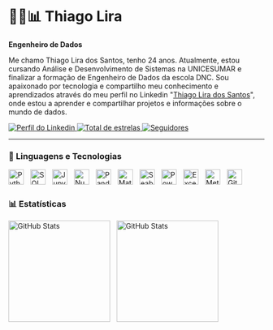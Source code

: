 # 🧑‍💻📊 Thiago Lira 

**Engenheiro de Dados**

Me chamo Thiago Lira dos Santos, tenho 24 anos. Atualmente, estou cursando Análise e Desenvolvimento de Sistemas na UNICESUMAR e finalizar a formação de Engenheiro de Dados da escola DNC. Sou apaixonado por tecnologia e compartilho meu conhecimento e aprendizados através do meu perfil no Linkedin "[Thiago Lira dos Santos](https://www.linkedin.com/in/thiagolsantoss/)", onde estou a aprender e compartilhar projetos e informações sobre o mundo de dados. 
<p align="left">
    <a href="https://www.linkedin.com/in/thiagolsantoss/">
        <img 
            alt="Perfil do Linkedin" 
            title="Vamos nos conectar" 
            src="https://custom-icon-badges.demolab.com/badge/LinkedIn-Conecte--se-0A66C2?logo=linkedin&logoColor=white&style=for-the-badge&labelColor=0072b1"
        />
    </a>
    <a href="https://github.com/thiagolir4?tab=repositories&sort=stargazers">
        <img 
            alt="Total de estrelas" 
            title="Total de estrelas GitHub" 
            src="https://custom-icon-badges.demolab.com/github/stars/thiagolir4?color=55960c&style=for-the-badge&labelColor=488207&logo=star&label=estrelas"
        />
    </a>
    <a href="https://github.com/thiagolir4?tab=followers">
        <img 
            alt="Seguidores" 
            title="Me siga no GitHub" 
            src="https://custom-icon-badges.demolab.com/github/followers/thiagolir4?color=236ad3&labelColor=1155ba&style=for-the-badge&logo=github&label=Seguidores&logoColor=white"
        />
    </a>
</p>

---
### 🤖 Linguagens e Tecnologias
<img 
    align="left" 
    alt="Python" 
    title="Python"
    width="30px" 
    style="padding-right: 10px;" 
    src="https://cdn.jsdelivr.net/gh/devicons/devicon@latest/icons/python/python-original.svg" 
/>
<img 
    align="left" 
    alt="SQL" 
    title="SQL"
    width="30px" 
    style="padding-right: 10px;" 
    src="https://cdn.jsdelivr.net/gh/devicons/devicon@latest/icons/mysql/mysql-original.svg" 
/>
<img 
    align="left" 
    alt="Jupyter" 
    title="Jupyter Notebook"
    width="30px" 
    style="padding-right: 10px;" 
    src="https://cdn.jsdelivr.net/gh/devicons/devicon@latest/icons/jupyter/jupyter-original.svg" 
/>
<img 
    align="left" 
    alt="NumPy" 
    title="NumPy"
    width="30px" 
    style="padding-right: 10px;" 
    src="https://cdn.jsdelivr.net/gh/devicons/devicon@latest/icons/numpy/numpy-original.svg" 
/>
<img 
    align="left" 
    alt="Pandas" 
    title="Pandas"
    width="30px" 
    style="padding-right: 10px;" 
    src="https://cdn.jsdelivr.net/gh/devicons/devicon@latest/icons/pandas/pandas-original.svg" 
/>
<img 
    align="left" 
    alt="Matplotlib" 
    title="Matplotlib"
    width="30px" 
    style="padding-right: 10px;" 
    src="https://cdn.jsdelivr.net/gh/devicons/devicon@latest/icons/matplotlib/matplotlib-original.svg" 
/>
<img 
    align="left" 
    alt="Seaborn" 
    title="Seaborn"
    width="30px" 
    style="padding-right: 10px;" 
    src="https://cdn.jsdelivr.net/gh/devicons/devicon@latest/icons/seaborn/seaborn-original.svg" 
/>
<img 
    align="left" 
    alt="Power BI" 
    title="Power BI"
    width="30px" 
    style="padding-right: 10px;" 
    src="https://img.icons8.com/color/48/000000/power-bi.png" 
/>
<img 
    align="left" 
    alt="Excel" 
    title="Excel"
    width="30px" 
    style="padding-right: 10px;" 
    src="https://img.icons8.com/color/48/000000/microsoft-excel-2019--v1.png" 
/>
<img 
    align="left" 
    alt="Metabase" 
    title="Metabase"
    width="30px" 
    style="padding-right: 10px;" 
    src="https://www.metabase.com/images/logo.svg" 
/>
<img 
    align="left" 
    alt="Git" 
    title="Git"
    width="30px" 
    style="padding-right: 10px;" 
    src="https://cdn.jsdelivr.net/gh/devicons/devicon@latest/icons/git/git-original.svg" 
/>

<br/>
<br/>

### 📊 Estatísticas

<p>
  <img 
    align="left" 
    alt="GitHub Stats" 
    height="200" 
    style="padding-right: 10px;" 
    src="https://github-readme-stats.vercel.app/api?username=thiagolir4&show_icons=true&theme=tokyonight&include_all_commits=true&locale=pt-br" 
  />

<img 
      align="left" 
      alt="GitHub Stats" 
      height="200" 
      src="https://github-readme-stats.vercel.app/api/top-langs/?username=thiagolir4&theme=tokyonight&layout=compact&custom_title=Tecnologias&langs_count=9" 
  />

</p>
